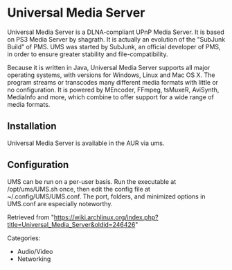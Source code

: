 Universal Media Server
======================

Universal Media Server is a DLNA-compliant UPnP Media Server. It is
based on PS3 Media Server by shagrath. It is actually an evolution of
the "SubJunk Build" of PMS. UMS was started by SubJunk, an official
developer of PMS, in order to ensure greater stability and
file-compatibility.

Because it is written in Java, Universal Media Server supports all major
operating systems, with versions for Windows, Linux and Mac OS X. The
program streams or transcodes many different media formats with little
or no configuration. It is powered by MEncoder, FFmpeg, tsMuxeR,
AviSynth, MediaInfo and more, which combine to offer support for a wide
range of media formats.

Installation
------------

Universal Media Server is available in the AUR via ums.

Configuration
-------------

UMS can be run on a per-user basis. Run the executable at
/opt/ums/UMS.sh once, then edit the config file at
~/.config/UMS/UMS.conf. The port, folders, and minimized options in
UMS.conf are especially noteworthy.

Retrieved from
"https://wiki.archlinux.org/index.php?title=Universal_Media_Server&oldid=246426"

Categories:

-   Audio/Video
-   Networking
